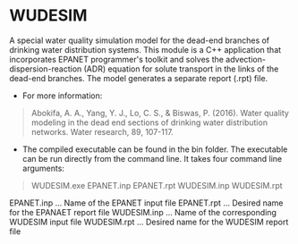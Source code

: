 # WUDESIM
A special water quality simulation model for the dead-end branches of drinking water distribution systems. This module is a C++ application that incorporates EPANET programmer's toolkit and solves the advection-dispersion-reaction (ADR) equation for solute transport in the links of the dead-end branches. The model generates a separate report (.rpt) file.  

- For more information:
> Abokifa, A. A., Yang, Y. J., Lo, C. S., & Biswas, P. (2016). Water quality modeling in the dead end sections of drinking water distribution networks. Water research, 89, 107-117.


- The compiled executable can be found in the bin folder. The executable can be run directly from the command line. It takes four command line arguments:
 
> WUDESIM.exe EPANET.inp EPANET.rpt WUDESIM.inp WUDESIM.rpt

EPANET.inp  ... Name of the EPANET input file
EPANET.rpt  ... Desired name for the EPANAET report file
WUDESIM.inp ... Name of the corresponding WUDESIM input file
WUDESIM.rpt ... Desired name for the WUDESIM report file

